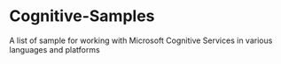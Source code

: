 # Cognitive-Samples
A list of sample for working with Microsoft Cognitive Services in various languages and platforms
